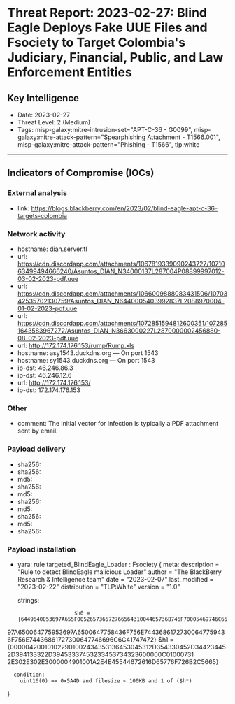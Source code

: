 # Threat Report: 2023-02-27: Blind Eagle Deploys Fake UUE Files and Fsociety to Target Colombia's Judiciary, Financial, Public, and Law Enforcement Entities


## Key Intelligence
* Date: 2023-02-27
* Threat Level: 2 (Medium)
* Tags: misp-galaxy:mitre-intrusion-set="APT-C-36 - G0099", misp-galaxy:mitre-attack-pattern="Spearphishing Attachment - T1566.001", misp-galaxy:mitre-attack-pattern="Phishing - T1566", tlp:white

---

## Indicators of Compromise (IOCs)
### External analysis
* link: https://blogs.blackberry.com/en/2023/02/blind-eagle-apt-c-36-targets-colombia

### Network activity
* hostname: dian.server.tl
* url: https://cdn.discordapp.com/attachments/1067819339090243727/1071063499494666240/Asuntos_DIAN_N34000137L287004P08899997012-03-02-2023-pdf.uue
* url: https://cdn.discordapp.com/attachments/1066009888083431506/1070342535702130759/Asuntos_DIAN_N6440005403992837L2088970004-01-02-2023-pdf.uue
* url: https://cdn.discordapp.com/attachments/1072851594812600351/1072851643583967272/Asuntos_DIAN_N3663000227L2870000002456880-08-02-2023-pdf.uue
* url: http://172.174.176.153/rump/Rump.xls
* hostname: asy1543.duckdns.org — On port 1543
* hostname: sy1543.duckdns.org — On port 1543
* ip-dst: 46.246.86.3
* ip-dst: 46.246.12.6
* url: http://172.174.176.153/
* ip-dst: 172.174.176.153

### Other
* comment: The initial vector for infection is typically a PDF attachment sent by email.

### Payload delivery
* sha256: <sha256>
* sha256: <sha256>
* md5: <md5>
* sha256: <sha256>
* md5: <md5>
* sha256: <sha256>
* md5: <md5>
* sha256: <sha256>
* md5: <md5>
* sha256: <sha256>

### Payload installation
* yara: rule targeted_BlindEagle_Loader : Fsociety
{
    meta:
        description = "Rule to detect BlindEagle malicious Loader"
        author = "The BlackBerry Research & Intelligence team"
        date = "2023-02-07"
        last_modified = "2023-02-22"
        distribution = "TLP:White"
        version = "1.0"    

    strings:        

                        $h0 = {6449640053697A655F00526573657276656431004465736B746F70005469746C65006477580064775900647758536
97A650064775953697A6500647758436F756E74436861727300647759436F756E74436861727300647746696C6C41747472}
                        $h1 = {000004200101022901002434353136453045312D354330452D344234452D394133322D39453337453233453734323600000C01000731
2E302E302E3000004901001A2E4E45544672616D65776F726B2C5665}         

      condition:
        uint16(0) == 0x5A4D and filesize < 100KB and 1 of ($h*)

}
